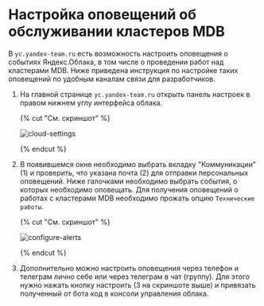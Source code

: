 # Настройка оповещений об обслуживании кластеров MDB

В `yc.yandex-team.ru` есть возможность настроить оповещения о событиях Яндекс.Облака, в том числе о проведении работ над кластерами MDB. Ниже приведена инструкция по настройке таких оповещений по удобным каналам связи для разработчиков.

1. На главной странице `yc.yandex-team.ru` открыть панель настроек в правом нижнем углу интерфейса облака.

    {% cut "См. скриншот" %}

    ![cloud-settings](images/cloud-settings.png)

    {% endcut %}

2. В появившемся окне необходимо выбрать вкладку "Коммуникации" (1) и проверить, что указана почта (2) для отправки персональных оповещений. Ниже галочками необходимо выбрать события, о которых необходимо оповещать. Для получения оповещений о работах с кластерами MDB необходимо прожать опцию `Технические работы`.

    {% cut "См. скриншот" %}

    ![configure-alerts](images/configure-alerts.png)

    {% endcut %}

3. Дополнительно можно настроить оповещения через телефон и телеграм лично себе или через телеграм в чат (группу). Для этого нужно нажать кнопку настроить (3 на скриншоте выше) и привязать полученный от бота код в консоли управления облака.
